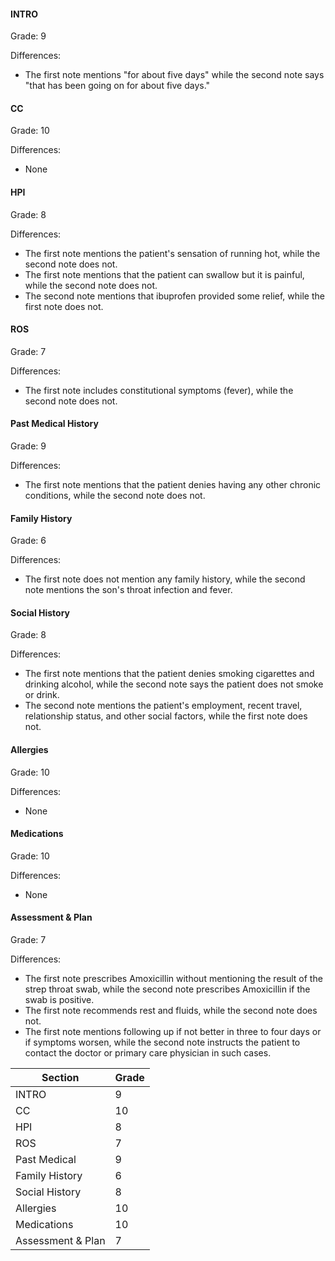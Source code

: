 #### INTRO
Grade: 9

Differences:
- The first note mentions "for about five days" while the second note says "that has been going on for about five days."

#### CC
Grade: 10

Differences:
- None

#### HPI
Grade: 8

Differences:
- The first note mentions the patient's sensation of running hot, while the second note does not.
- The first note mentions that the patient can swallow but it is painful, while the second note does not.
- The second note mentions that ibuprofen provided some relief, while the first note does not.

#### ROS
Grade: 7

Differences:
- The first note includes constitutional symptoms (fever), while the second note does not.

#### Past Medical History
Grade: 9

Differences:
- The first note mentions that the patient denies having any other chronic conditions, while the second note does not.

#### Family History
Grade: 6

Differences:
- The first note does not mention any family history, while the second note mentions the son's throat infection and fever.

#### Social History
Grade: 8

Differences:
- The first note mentions that the patient denies smoking cigarettes and drinking alcohol, while the second note says the patient does not smoke or drink.
- The second note mentions the patient's employment, recent travel, relationship status, and other social factors, while the first note does not.

#### Allergies
Grade: 10

Differences:
- None

#### Medications
Grade: 10

Differences:
- None

#### Assessment & Plan
Grade: 7

Differences:
- The first note prescribes Amoxicillin without mentioning the result of the strep throat swab, while the second note prescribes Amoxicillin if the swab is positive.
- The first note recommends rest and fluids, while the second note does not.
- The first note mentions following up if not better in three to four days or if symptoms worsen, while the second note instructs the patient to contact the doctor or primary care physician in such cases.

| Section           | Grade |
|-------------------|-------|
| INTRO             | 9     |
| CC                | 10    |
| HPI               | 8     |
| ROS               | 7     |
| Past Medical      | 9     |
| Family History    | 6     |
| Social History    | 8     |
| Allergies         | 10    |
| Medications       | 10    |
| Assessment & Plan | 7     |